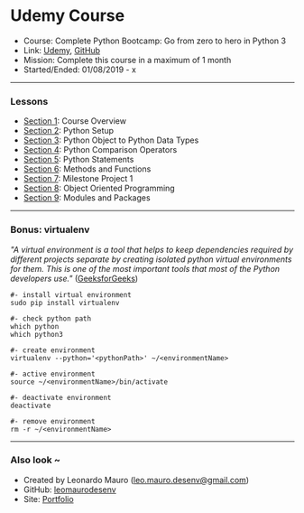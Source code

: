 # Udemy Course #

- Course: Complete Python Bootcamp: Go from zero to hero in Python 3   
- Link: [Udemy](https://www.udemy.com/complete-python-bootcamp/), [GitHub](https://github.com/Pierian-Data/Complete-Python-3-Bootcamp)   
- Mission: Complete this course in a maximum of 1 month   
- Started/Ended: 01/08/2019 - x
   
---
### Lessons

- [Section 1](jupyter/section-1.ipynb): Course Overview
- [Section 2](jupyter/section-2.ipynb): Python Setup
- [Section 3](jupyter/section-3.ipynb): Python Object to Python Data Types
- [Section 4](jupyter/section-4.ipynb): Python Comparison Operators
- [Section 5](jupyter/section-5.ipynb): Python Statements
- [Section 6](jupyter/section-6.ipynb): Methods and Functions
- [Section 7](jupyter/section-7.ipynb): Milestone Project 1
- [Section 8](jupyter/section-8.ipynb): Object Oriented Programming
- [Section 9](jupyter/section-9.ipynb): Modules and Packages
   
---
### Bonus: virtualenv

_"A virtual environment is a tool that helps to keep dependencies required by different projects separate by creating isolated python virtual environments for them. This is one of the most important tools that most of the Python developers use."_ ([GeeksforGeeks](https://www.geeksforgeeks.org/python-virtual-environment/))   
   
```shell
#- install virtual environment
sudo pip install virtualenv

#- check python path
which python
which python3

#- create environment
virtualenv --python='<pythonPath>' ~/<environmentName>

#- active environment
source ~/<environmentName>/bin/activate

#- deactivate environment
deactivate

#- remove environment
rm -r ~/<environmentName>
```
   
---
### Also look ~  	
- Created by Leonardo Mauro (leo.mauro.desenv@gmail.com)   
- GitHub: [leomaurodesenv](https://github.com/leomaurodesenv/)   
- Site: [Portfolio](http://leonardomauro.com/portfolio/)   
